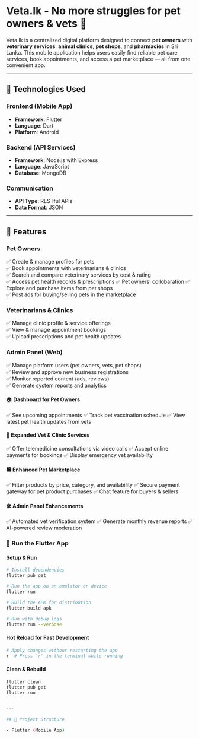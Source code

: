 # Veta.lk - No more struggles for pet owners & vets 🐾

Veta.lk is a centralized digital platform designed to connect **pet owners** with **veterinary services**, **animal clinics**, **pet shops**, and **pharmacies** in Sri Lanka. This mobile application helps users easily find reliable pet care services, book appointments, and access a pet marketplace — all from one convenient app.

---

## 📱 Technologies Used

### Frontend (Mobile App)
- **Framework**: Flutter
- **Language**: Dart
- **Platform**: Android 

### Backend (API Services)
- **Framework**: Node.js with Express
- **Language**: JavaScript
- **Database**: MongoDB

### Communication
- **API Type**: RESTful APIs
- **Data Format**: JSON

---

## 🚀 Features

### Pet Owners
✅ Create & manage profiles for pets  
✅ Book appointments with veterinarians & clinics  
✅ Search and compare veterinary services by cost & rating  
✅ Access pet health records & prescriptions
✅ Pet owners' collobaration
✅ Explore and purchase items from pet shops  
✅ Post ads for buying/selling pets in the marketplace

### Veterinarians & Clinics
✅ Manage clinic profile & service offerings  
✅ View & manage appointment bookings  
✅ Upload prescriptions and pet health updates

### Admin Panel (Web)
✅ Manage platform users (pet owners, vets, pet shops)  
✅ Review and approve new business registrations  
✅ Monitor reported content (ads, reviews)  
✅ Generate system reports and analytics

#### 🏠 Dashboard for Pet Owners
✅ See upcoming appointments
✅ Track pet vaccination schedule
✅ View latest pet health updates from vets

#### 🏥 Expanded Vet & Clinic Services
✅ Offer telemedicine consultations via video calls
✅ Accept online payments for bookings
✅ Display emergency vet availability

#### 🛍️ Enhanced Pet Marketplace
✅ Filter products by price, category, and availability
✅ Secure payment gateway for pet product purchases
✅ Chat feature for buyers & sellers

#### 🛠️ Admin Panel Enhancements
✅ Automated vet verification system
✅ Generate monthly revenue reports
✅ AI-powered review moderation

### 🚀 Run the Flutter App

#### Setup & Run
```bash
# Install dependencies
flutter pub get

# Run the app on an emulator or device
flutter run

# Build the APK for distribution
flutter build apk

# Run with debug logs
flutter run --verbose
```

#### Hot Reload for Fast Development
```bash
# Apply changes without restarting the app
r  # Press 'r' in the terminal while running
```

#### Clean & Rebuild
```bash
flutter clean
flutter pub get
flutter run


---

## 📂 Project Structure

- Flutter (Mobile App)
